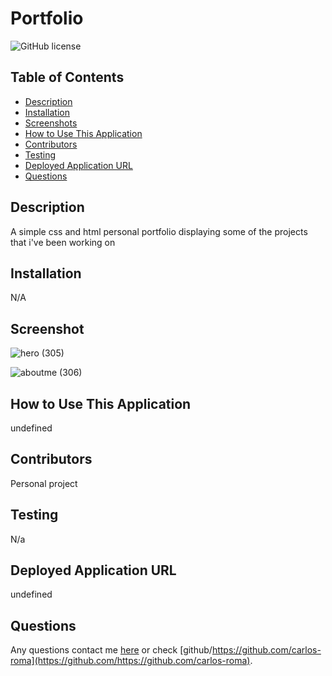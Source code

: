 # Portfolio
  ![GitHub license](https://img.shields.io/badge/license-MIT-blue.svg)
  
  ## Table of Contents
  * [Description](#description)
  * [Installation](#installation)
  * [Screenshots](#screenshot)
  * [How to Use This Application](#How-to-use-this-application)
  * [Contributors](#contributors)
  * [Testing](#testing)
  * [Deployed Application URL](#Deployed-application-url)
  * [Questions](#questions)
  
  ## Description
  A simple css and html personal portfolio displaying some of the projects that i've been working on
  
  ## Installation
  N/A
  
  ## Screenshot
![hero (305)](https://github.com/carlos-roma/Portfolio-1/assets/68045584/8d728410-af50-4ff3-a2e3-77158256e89e)

![aboutme (306)](https://github.com/carlos-roma/Portfolio-1/assets/68045584/07b9bb28-16b4-44c4-9604-d1d8ca8dca08)

  ## How to Use This Application
  undefined
  
  ## Contributors
  Personal project
  
  ## Testing
  N/a
  
  ## Deployed Application URL
  undefined
  

  
  ## Questions
  Any questions contact me [here](mailto:adrianc.rm0@gmail.com) or check [github/https://github.com/carlos-roma](https://github.com/https://github.com/carlos-roma).
  
